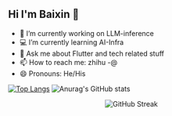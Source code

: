 ## Hi I'm Baixin 👋
- 📝 I’m currently working on LLM-inference
- 💻 I’m currently learning AI-Infra
- 💬 Ask me about Flutter and tech related stuff
- 📫 How to reach me: zhihu -@
- 😄 Pronouns: He/His

<!--
![Baixin's GitHub stats](https://github-readme-stats.vercel.app/api?username=huang-baixin)
![Top Langs](https://github-readme-stats.vercel.app/api/top-langs/?username=huang-baixin)
![Anurag's GitHub stats](https://github-readme-stats.vercel.app/api?username=huang-baixin&show_icons=true&theme=dracula&hide=contribs&line_height=24)
![GitHub Streak](https://streak-stats.demolab.com/?user=huang-baixin)
-->
[![Top Langs](https://github-readme-stats.vercel.app/api/top-langs/?username=huang-baixin&layout=compact)](https://github.com/anuraghazra/github-readme-stats)
![Anurag's GitHub stats](https://github-readme-stats.vercel.app/api?username=huang-baixin&show_icons=true&hide=contribs&line_height=24)
<div style="text-align: center;">  
    <img src="https://streak-stats.demolab.com/?user=huang-baixin" alt="GitHub Streak" />  
</div>


